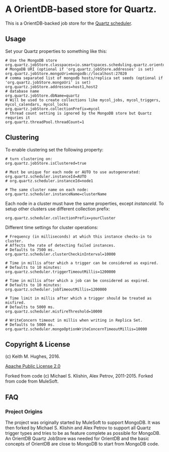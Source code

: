 # A OrientDB-based store for Quartz.

This is a OrientDB-backed job store for the [Quartz scheduler](http://quartz-scheduler.org/).


## Usage

Set your Quartz properties to something like this:

    # Use the MongoDB store
    org.quartz.jobStore.classpaces=io.smartspaces.scheduling.quartz.orientdb.OrientDBJobStore
    # MongoDB URI (optional if 'org.quartz.jobStore.addresses' is set)
    org.quartz.jobStore.mongoUri=mongodb://localhost:27020
    # comma separated list of mongodb hosts/replica set seeds (optional if 'org.quartz.jobStore.mongoUri' is set)
    org.quartz.jobStore.addresses=host1,host2
    # database name
    org.quartz.jobStore.dbName=quartz
    # Will be used to create collections like mycol_jobs, mycol_triggers, mycol_calendars, mycol_locks
    org.quartz.jobStore.collectionPrefix=mycol
    # thread count setting is ignored by the MongoDB store but Quartz requries it
    org.quartz.threadPool.threadCount=1


## Clustering

To enable clustering set the following property:

    # turn clustering on:
    org.quartz.jobStore.isClustered=true
    
    # Must be unique for each node or AUTO to use autogenerated:
    org.quartz.scheduler.instanceId=AUTO
    # org.quartz.scheduler.instanceId=node1
    
    # The same cluster name on each node:
    org.quartz.scheduler.instanceName=clusterName
    
Each node in a cluster must have the same properties, except *instanceId*.
To setup other clusters use different collection prefix:

    org.quartz.scheduler.collectionPrefix=yourCluster

Different time settings for cluster operations:

    # Frequency (in milliseconds) at which this instance checks-in to cluster.
    # Affects the rate of detecting failed instances.
    # Defaults to 7500 ms.
    org.quartz.scheduler.clusterCheckinInterval=10000
    
    # Time in millis after which a trigger can be considered as expired.
    # Defaults to 10 minutes:
    org.quartz.scheduler.triggerTimeoutMillis=1200000
    
    # Time in millis after which a job can be considered as expired.
    # Defaults to 10 minutes:
    org.quartz.scheduler.jobTimeoutMillis=1200000
    
    # Time limit in millis after which a trigger should be treated as misfired.
    # Defaults to 5000 ms.
    org.quartz.scheduler.misfireThreshold=10000
    
    # WriteConcern timeout in millis when writing in Replica Set.
    # Defaults to 5000 ms.
    org.quartz.scheduler.mongoOptionWriteConcernTimeoutMillis=10000


## Copyright & License

(c) Keith M. Hughes, 2016.

[Apache Public License 2.0](http://www.apache.org/licenses/LICENSE-2.0.html)

Forked from code (c) Michael S. Klishin, Alex Petrov, 2011-2015.
Forked from code from MuleSoft.


## FAQ

### Project Origins

The project was originally started by MuleSoft to support MongoDB. It was then forked by Michael S. Klishin and Alex Petrov to support all Quartz trigger types and tries to be as feature complete as possible for MongoDB. An OrientDB Quartz JobStore was needed for OrientDB and the basic concepts of OrientDB are close to MongoDB to start from MongoDB code.
